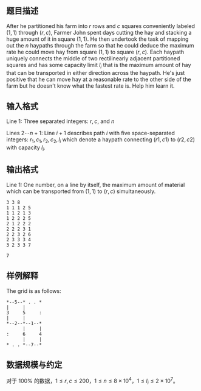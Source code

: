 ## 题目描述

After he partitioned his farm into $r$ rows and $c$ squares conveniently labeled $(1,1)$ through $(r,c)$, Farmer John spent days cutting the hay and stacking a huge amount of it in square $(1,1)$. He then undertook the task of mapping out the $n$ haypaths through the farm so that he could deduce the maximum rate he could move hay from square $(1,1)$ to square $(r,c)$. Each haypath uniquely connects the middle of two rectilinearly adjacent partitioned squares and has some capacity limit $l_i$ that is the maximum amount of hay that can be transported in either direction across the haypath. He's just positive that he can move hay at a reasonable rate to the other side of the farm but he doesn't know what the fastest rate is. Help him learn it.

## 输入格式

Line $1$: Three separated integers: $r,c$, and $n$ 

Lines $2\cdots n+1$: Line $i+1$ describes path $i$ with five space-separated integers: $r_1,c_1,r_2,c_2,l_i$ which denote a haypath connecting $(r1,c1)$ to $(r2,c2)$ with capacity $l_i$.

## 输出格式

Line $1$: One number, on a line by itself, the maximum amount of material which can be transported from $(1,1)$ to $(r,c)$ simultaneously.

```input1
3 3 8
1 1 1 2 5
1 1 2 1 3
1 2 2 2 5
2 1 2 2 2
2 2 2 3 1
2 2 3 2 6
2 3 3 3 4
3 2 3 3 7
```

```output1
7
```

## 样例解释

The grid is as follows:

```
*--5--* . . *
|     |     
3     5     :
|     |    
*--2--*--1--*
      |     |
:     6     4
      |     |
* . . *--7--*
```

## 数据规模与约定

对于 $100\%$ 的数据，$1\leq r,c\leq 200$，$1\leq n\leq 8\times 10^4$，$1\leq l_i\leq 2\times 10^7$。

